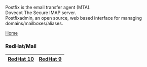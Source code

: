 Postfix is the email transfer agent (MTA).  
Dovecot The Secure IMAP server.  
Postfixadmin, an open source, web based interface for managing domains/mailboxes/aliases.  
  
[Home](../../../TemplateVM/wiki/home)  
### RedHat/Mail  
|[RedHat 10](../../../Mail/wiki/101Network)|[RedHat 9](../../../Mail/wiki/01Network)  
 |:---|:---|  

